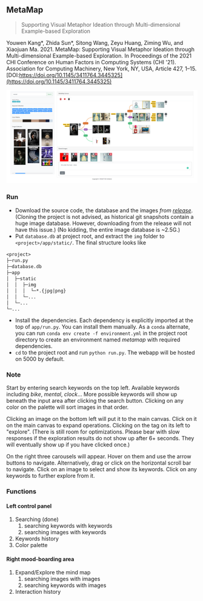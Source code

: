 ## MetaMap
> Supporting Visual Metaphor Ideation through Multi-dimensional Example-based Exploration

Youwen Kang*, Zhida Sun*, Sitong Wang, Zeyu Huang, Ziming Wu, and Xiaojuan Ma. 2021. MetaMap: Supporting Visual Metaphor Ideation through Multi-dimensional Example-based Exploration. In Proceedings of the 2021 CHI Conference on Human Factors in Computing Systems (CHI '21). Association for Computing Machinery, New York, NY, USA, Article 427, 1–15. [DOI:https://doi.org/10.1145/3411764.3445325](https://doi.org/10.1145/3411764.3445325)

![](system.png)

### Run

* Download the source code, the database and the images *from [release](https://github.com/sunzhida/projects_MetaBoard_system/releases/latest)*. (Cloning the project is not advised, as historical git snapshots contain a huge image database. However, downloading from the release will not have this issue.) (No kidding, the entire image database is ~2.5G.)
* Put `database.db` at project root, and extract the `img` folder to `<project>/app/static/`.
The final structure looks like

```
<project>
├─run.py
├─database.db
├─app
│  ├─static
│  │  ├─img
│  │  │  └─*.{jpg|png}
│  │  └─...
│  └─...
└─...
```

* Install the dependencies. Each dependency is explicitly imported at the top of `app/run.py`. You can install them manually.
As a `conda` alternate, you can run `conda env create -f environment.yml` in the project root directory to create an environment named *metamap*
with required dependencies.
* `cd` to the project root and run `python run.py`. The webapp will be hosted on 5000 by default.

### Note

Start by entering search keywords on the top left.
Available keywords including *bike*, *mental*, *clock*...
More possible keywords will show up beneath the input area after clicking the search button.
Clicking on any color on the palette will sort images in that order.

Clicking an image on the bottom left will put it to the main canvas.
Click on it on the main canvas to expand operations.
Clicking on the tag on its left to "explore".
(There is still room for optimizations.
Please bear with slow responses if the exploration results
do not show up after 6+ seconds. They will eventually show up if you have clicked once.)

On the right three carousels will appear.
Hover on them and use the arrow buttons to navigate.
Alternatively, drag or click on the horizontal scroll bar to navigate.
Click on an image to select and show its keywords.
Click on any keywords to further explore from it.

### Functions

#### Left control panel

1. Searching (done)
    1. searching keywords with keywords
    2. searching images with keywords
2. Keywords history
3. Color palette

#### Right mood-boarding area

1. Expand/Explore the mind map
    1. searching images with images
    2. searching keywords with images
2. Interaction history



